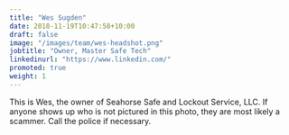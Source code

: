 ```yaml
---
title: "Wes Sugden"
date: 2018-11-19T10:47:58+10:00
draft: false
image: "/images/team/wes-headshot.png"
jobtitle: "Owner, Master Safe Tech"
linkedinurl: "https://www.linkedin.com/"
promoted: true
weight: 1
---
```


This is Wes, the owner of Seahorse Safe and Lockout Service, LLC. If anyone shows up who is not pictured in this photo, they are most likely a scammer. Call the police if necessary.
